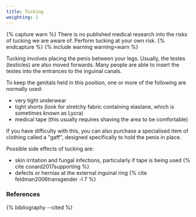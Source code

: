 ```yaml
---
title: Tucking
weighting: 1
---
```


{% capture warn %}
There is no published medical research into the risks of tucking we are aware of. Perform tucking at your own risk.
{% endcapture %}
{% include warning warning=warn %}

Tucking involves placing the penis between your legs. Usually, the testes (testicles) are also moved forwards. Many people are able to insert the testes into the entrances to the inguinal canals.

To keep the genitals held in this position, one or more of the following are normally used:

- very tight underwear
- tight shorts (look for stretchy fabric containing elastane, which is sometimes known as Lycra)
- medical tape (this usually requires shaving the area to be comfortable)

If you have difficulty with this, you can also purchase a specialised item of clothing called a "gaff", designed specifically to hold the penis in place.

Possible side effects of tucking are:

- skin irritation and fungal infections, particularly if tape is being used {% cite conard2017supporting %}
- defects or hernias at the external inguinal ring {% cite feldman2006transgender -l 7 %}

### References

{% bibliography --cited %}